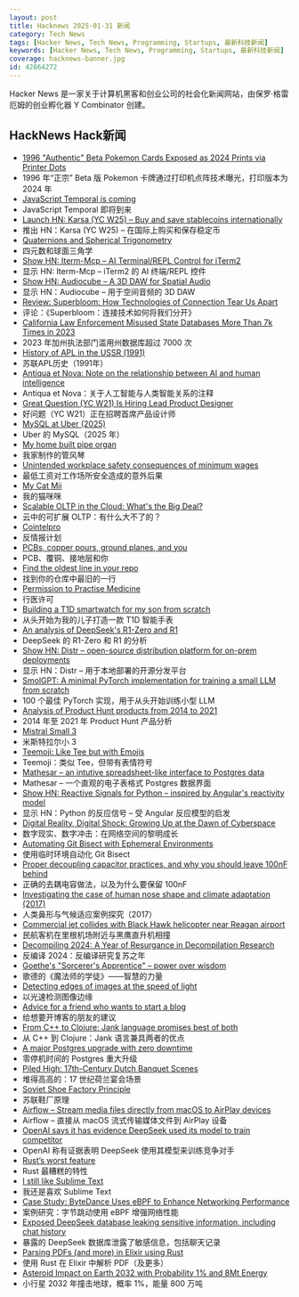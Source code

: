 ```yaml
---
layout: post
title: Hacknews 2025-01-31 新闻
category: Tech News
tags: [Hacker News, Tech News, Programming, Startups, 最新科技新闻]
keywords: [Hacker News, Tech News, Programming, Startups, 最新科技新闻]
coverage: hacknews-banner.jpg
id: 42864272
---
```


Hacker News 是一家关于计算机黑客和创业公司的社会化新闻网站，由保罗·格雷厄姆的创业孵化器 Y Combinator 创建。

## HackNews Hack新闻

- [1996 "Authentic" Beta Pokemon Cards Exposed as 2024 Prints via Printer Dots](https://www.elitefourum.com/t/many-of-the-pokemon-playtest-cards-were-likely-printed-in-2024/52421)
- 1996 年“正宗” Beta 版 Pokemon 卡牌通过打印机点阵技术曝光，打印版本为 2024 年
- [JavaScript Temporal is coming](https://developer.mozilla.org/en-US/blog/javascript-temporal-is-coming/)
- JavaScript Temporal 即将到来
- [Launch HN: Karsa (YC W25) – Buy and save stablecoins internationally]()
- 推出 HN：Karsa (YC W25) – 在国际上购买和保存稳定币
- [Quaternions and Spherical Trigonometry](https://terrytao.wordpress.com/2024/12/19/quaternions-and-spherical-trigonometry/)
- 四元数和球面三角学
- [Show HN: Iterm-Mcp – AI Terminal/REPL Control for iTerm2](https://github.com/ferrislucas/iterm-mcp)
- 显示 HN: Iterm-Mcp – iTerm2 的 AI 终端/REPL 控件
- [Show HN: Audiocube – A 3D DAW for Spatial Audio](https://www.audiocube.app)
- 显示 HN：Audiocube – 用于空间音频的 3D DAW
- [Review: Superbloom: How Technologies of Connection Tear Us Apart](https://lareviewofbooks.org/article/the-case-for-kicking-the-stone/)
- 评论：《Superbloom：连接技术如何将我们分开》
- [California Law Enforcement Misused State Databases More Than 7k Times in 2023](https://www.eff.org/deeplinks/2025/01/california-police-misused-state-databases-more-7000-times-2023)
- 2023 年加州执法部门滥用州数据库超过 7000 次
- [History of APL in the USSR (1991)](https://dl.acm.org/doi/10.1145/130647.130656)
- 苏联APL历史（1991年）
- [Antiqua et Nova: Note on the relationship between AI and human intelligence](https://www.vatican.va/roman_curia/congregations/cfaith/documents/rc_ddf_doc_20250128_antiqua-et-nova_en.html)
- Antiqua et Nova：关于人工智能与人类智能关系的注释
- [Great Question (YC W21) Is Hiring Lead Product Designer](https://www.ycombinator.com/companies/great-question/jobs/T5RTrue-lead-product-designer)
- 好问题（YC W21）正在招聘首席产品设计师
- [MySQL at Uber (2025)](https://www.uber.com/blog/mysql-at-uber/)
- Uber 的 MySQL（2025 年）
- [My home built pipe organ](https://www.sentex.ca/~mwandel/organ/organ.html)
- 我家制作的管风琴
- [Unintended workplace safety consequences of minimum wages](https://www.sciencedirect.com/science/article/abs/pii/S004727272400183X)
- 最低工资对工作场所安全造成的意外后果
- [My Cat Mii](https://www.theparisreview.org/blog/2025/01/20/my-cat-mii/)
- 我的猫咪咪
- [Scalable OLTP in the Cloud: What's the Big Deal?](http://muratbuffalo.blogspot.com/2024/01/scalable-oltp-in-cloud-whats-big-deal.html)
- 云中的可扩展 OLTP：有什么大不了的？
- [Cointelpro](https://en.wikipedia.org/wiki/COINTELPRO)
- 反情报计划
- [PCBs, copper pours, ground planes, and you](https://lcamtuf.substack.com/p/pcbs-ground-planes-and-you)
- PCB、覆铜、接地层和你
- [Find the oldest line in your repo](https://milofultz.com/2025-01-26-find-the-oldest-line-in-your-repo.html)
- 找到你的仓库中最旧的一行
- [Permission to Practise Medicine](https://blogs.bl.uk/digitisedmanuscripts/2025/01/permission-to-practise-medicine.html)
- 行医许可
- [Building a T1D smartwatch for my son from scratch](https://andrewchilds.com/posts/building-a-t1d-smartwatch-from-scratch)
- 从头开始为我的儿子打造一款 T1D 智能手表
- [An analysis of DeepSeek's R1-Zero and R1](https://arcprize.org/blog/r1-zero-r1-results-analysis)
- DeepSeek 的 R1-Zero 和 R1 的分析
- [Show HN: Distr – open-source distribution platform for on-prem deployments](https://github.com/glasskube/distr)
- 显示 HN：Distr – 用于本地部署的开源分发平台
- [SmolGPT: A minimal PyTorch implementation for training a small LLM from scratch](https://github.com/Om-Alve/smolGPT)
- 100 个最佳 PyTorch 实现，用于从头开始训练小型 LLM
- [Analysis of Product Hunt products from 2014 to 2021](https://components.one/posts/gamer-and-nihilist-product-hunt)
- 2014 年至 2021 年 Product Hunt 产品分析
- [Mistral Small 3](https://mistral.ai/news/mistral-small-3/)
- 米斯特拉尔小 3
- [Teemoji: Like Tee but with Emojis](https://github.com/willswire/teemoji)
- Teemoji：类似 Tee，但带有表情符号
- [Mathesar – an intutive spreadsheet-like interface to Postgres data](https://github.com/mathesar-foundation/mathesar)
- Mathesar – 一个直观的电子表格式 Postgres 数据界面
- [Show HN: Reactive Signals for Python – inspired by Angular's reactivity model](https://github.com/buiapp/reaktiv)
- 显示 HN：Python 的反应信号 – 受 Angular 反应模型的启发
- [Digital Reality, Digital Shock: Growing Up at the Dawn of Cyberspace](https://www.chrbutler.com/digital-reality-digital-shock)
- 数字现实、数字冲击：在网络空间的黎明成长
- [Automating Git Bisect with Ephemeral Environments](https://qckfx.com/blog/automating-git-bisect-with-ephemeral-environments)
- 使用临时环境自动化 Git Bisect
- [Proper decoupling capacitor practices, and why you should leave 100nF behind](https://codeinsecurity.wordpress.com/2025/01/25/proper-decoupling-practices-and-why-you-should-leave-100nf-behind/)
- 正确的去耦电容做法，以及为什么要保留 100nF
- [Investigating the case of human nose shape and climate adaptation (2017)](https://journals.plos.org/plosgenetics/article?id=10.1371/journal.pgen.1006616)
- 人类鼻形与气候适应案例探究（2017）
- [Commercial jet collides with Black Hawk helicopter near Reagan airport](https://www.mediaite.com/news/breaking-commercial-jet-collides-with-police-chopper-near-reagan-airport/)
- 民航客机在里根机场附近与黑鹰直升机相撞
- [Decompiling 2024: A Year of Resurgance in Decompilation Research](https://mahaloz.re/dec-progress-2024)
- 反编译 2024：反编译研究复苏之年
- [Goethe's "Sorcerer's Apprentice" – power over wisdom](https://wilderutopia.com/performance/literary/goethes-sorcerers-apprentice-power-over-wisdom/)
- 歌德的《魔法师的学徒》——智慧的力量
- [Detecting edges of images at the speed of light](https://phys.org/news/2025-01-edges-images.html)
- 以光速检测图像边缘
- [Advice for a friend who wants to start a blog](https://www.henrikkarlsson.xyz/p/start-a-blog)
- 给想要开博客的朋友的建议
- [From C++ to Clojure: Jank language promises best of both](https://thenewstack.io/from-c-to-clojure-new-language-promises-best-of-both/)
- 从 C++ 到 Clojure：Jank 语言兼具两者的优点
- [A major Postgres upgrade with zero downtime](https://www.instantdb.com/essays/pg_upgrade)
- 零停机时间的 Postgres 重大升级
- [Piled High: 17th-Century Dutch Banquet Scenes](https://publicdomainreview.org/collection/dutch-banquet-scenes/)
- 堆得高高的：17 世纪荷兰宴会场景
- [Soviet Shoe Factory Principle](https://wiki.c2.com/?SovietShoeFactoryPrinciple)
- 苏联鞋厂原理
- [Airflow – Stream media files directly from macOS to AirPlay devices](https://airflow.app/)
- Airflow – 直接从 macOS 流式传输媒体文件到 AirPlay 设备
- [OpenAI says it has evidence DeepSeek used its model to train competitor](https://www.ft.com/content/a0dfedd1-5255-4fa9-8ccc-1fe01de87ea6)
- OpenAI 称有证据表明 DeepSeek 使用其模型来训练竞争对手
- [Rust’s worst feature](https://mina86.com/2025/rusts-worst-feature/)
- Rust 最糟糕的特性
- [I still like Sublime Text](https://ohdoylerules.com/workflows/why-i-still-like-sublime-text-in-2025/)
- 我还是喜欢 Sublime Text
- [Case Study: ByteDance Uses eBPF to Enhance Networking Performance](https://ebpf.foundation/case-study-bytedance-uses-ebpf-to-enhance-networking-performance/)
- 案例研究：字节跳动使用 eBPF 增强网络性能
- [Exposed DeepSeek database leaking sensitive information, including chat history](https://www.wiz.io/blog/wiz-research-uncovers-exposed-deepseek-database-leak)
- 暴露的 DeepSeek 数据库泄露了敏感信息，包括聊天记录
- [Parsing PDFs (and more) in Elixir using Rust](https://www.chriis.dev/opinion/parsing-pdfs-in-elixir-using-rust)
- 使用 Rust 在 Elixir 中解析 PDF（及更多）
- [Asteroid Impact on Earth 2032 with Probability 1% and 8Mt Energy](https://cneos.jpl.nasa.gov/sentry/details.html#?des=2024%20YR4)
- 小行星 2032 年撞击地球，概率 1%，能量 800 万吨

